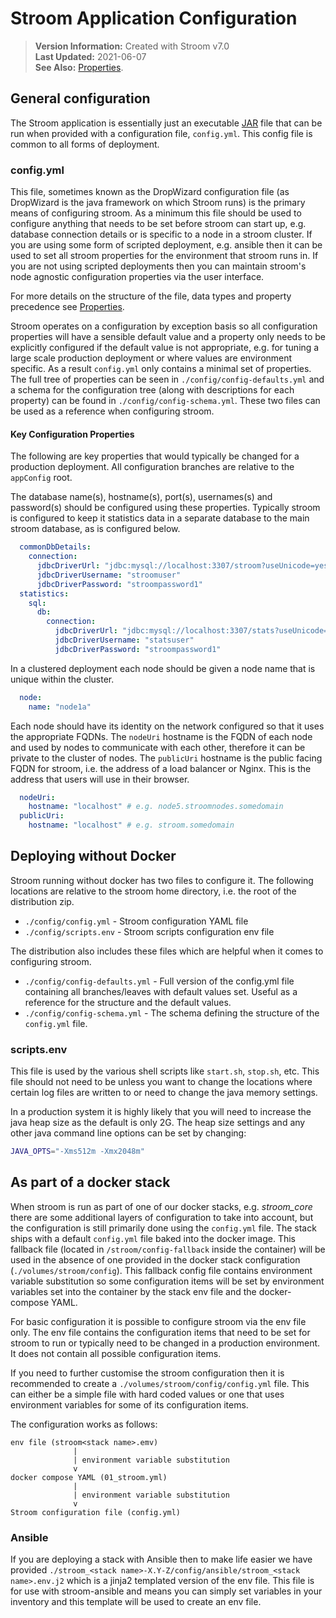 # Stroom Application Configuration

> **Version Information:** Created with Stroom v7.0  
> **Last Updated:** 2021-06-07  
> **See Also:** [Properties](../../user-guide/properties.md).  

## General configuration

The Stroom application is essentially just an executable [JAR](https://en.wikipedia.org/wiki/JAR_%28file_format%29) file that can be run when provided with a configuration file, `config.yml`.
This config file is common to all forms of deployment.

### config.yml

This file, sometimes known as the DropWizard configuration file (as DropWizard is the java framework on which Stroom runs) is the primary means of configuring stroom.
As a minimum this file should be used to configure anything that needs to be set before stroom can start up, e.g. database connection details or is specific to a node in a stroom cluster.
If you are using some form of scripted deployment, e.g. ansible then it can be used to set all stroom properties for the environment that stroom runs in.
If you are not using scripted deployments then you can maintain stroom's node agnostic configuration properties via the user interface.

For more details on the structure of the file, data types and property precedence see [Properties](../../user-guide/properties.md).

Stroom operates on a configuration by exception basis so all configuration properties will have a sensible default value and a property only needs to be explicitly configured if the default value is not appropriate, e.g. for tuning a large scale production deployment or where values are environment specific.
As a result `config.yml` only contains a minimal set of properties.
The full tree of properties can be seen in `./config/config-defaults.yml` and a schema for the configuration tree (along with descriptions for each property) can be found in `./config/config-schema.yml`.
These two files can be used as a reference when configuring stroom.


#### Key Configuration Properties

The following are key properties that would typically be changed for a production deployment.
All configuration branches are relative to the `appConfig` root.

The database name(s), hostname(s), port(s), usernames(s) and password(s) should be configured using these properties.
Typically stroom is configured to keep it statistics data in a separate database to the main stroom database, as is configured below.

```yaml
  commonDbDetails:
    connection:
      jdbcDriverUrl: "jdbc:mysql://localhost:3307/stroom?useUnicode=yes&characterEncoding=UTF-8"
      jdbcDriverUsername: "stroomuser"
      jdbcDriverPassword: "stroompassword1"
  statistics:
    sql:
      db:
        connection:
          jdbcDriverUrl: "jdbc:mysql://localhost:3307/stats?useUnicode=yes&characterEncoding=UTF-8"
          jdbcDriverUsername: "statsuser"
          jdbcDriverPassword: "stroompassword1"
```

In a clustered deployment each node should be given a node name that is unique within the cluster.

```yaml
  node:
    name: "node1a"
```

Each node should have its identity on the network configured so that it uses the appropriate FQDNs.
The `nodeUri` hostname is the FQDN of each node and used by nodes to communicate with each other, therefore it can be private to the cluster of nodes.
The `publicUri` hostname is the public facing FQDN for stroom, i.e. the address of a load balancer or Nginx.
This is the address that users will use in their browser.

```yaml
  nodeUri:
    hostname: "localhost" # e.g. node5.stroomnodes.somedomain
  publicUri:
    hostname: "localhost" # e.g. stroom.somedomain
```


## Deploying without Docker

Stroom running without docker has two files to configure it.
The following locations are relative to the stroom home directory, i.e. the root of the distribution zip.

* `./config/config.yml` - Stroom configuration YAML file
* `./config/scripts.env` - Stroom scripts configuration env file

The distribution also includes these files which are helpful when it comes to configuring stroom.

* `./config/config-defaults.yml` - Full version of the config.yml file containing all branches/leaves with default values set.
                                   Useful as a reference for the structure and the default values.
* `./config/config-schema.yml` - The schema defining the structure of the `config.yml` file.


### scripts.env

This file is used by the various shell scripts like `start.sh`, `stop.sh`, etc.
This file should not need to be unless you want to change the locations where certain log files are written to or need to change the java memory settings.

In a production system it is highly likely that you will need to increase the java heap size as the default is only 2G.
The heap size settings and any other java command line options can be set by changing:

```sh
JAVA_OPTS="-Xms512m -Xmx2048m"
```


## As part of a docker stack

When stroom is run as part of one of our docker stacks, e.g. _stroom_core_ there are some additional layers of configuration to take into account, but the configuration is still primarily done using the `config.yml` file.
The stack ships with a default `config.yml` file baked into the docker image.
This fallback file (located in `/stroom/config-fallback` inside the container) will be used in the absence of one provided in the docker stack configuration (`./volumes/stroom/config`).
This fallback config file contains environment variable substitution so some configuration items will be set by environment variables set into the container by the stack env file and the docker-compose YAML.

For basic configuration it is possible to configure stroom via the env file only.
The env file contains the configuration items that need to be set for stroom to run or typically need to be changed in a production environment.
It does not contain all possible configuration items.

If you need to further customise the stroom configuration then it is recommended to create a `./volumes/stroom/config/config.yml` file.
This can either be a simple file with hard coded values or one that uses environment variables for some of its
configuration items.

The configuration works as follows:

```
env file (stroom<stack name>.emv)
              |
              | environment variable substitution
              v
docker compose YAML (01_stroom.yml)
              |
              | environment variable substitution
              v
Stroom configuration file (config.yml)
```

### Ansible

If you are deploying a stack with Ansible then to make life easier we have provided `./stroom_<stack name>-X.Y-Z/config/ansible/stroom_<stack name>.env.j2` which is a jinja2 templated version of the env file.
This file is for use with stroom-ansible and means you can simply set variables in your inventory and this template will be used to create an env file.

